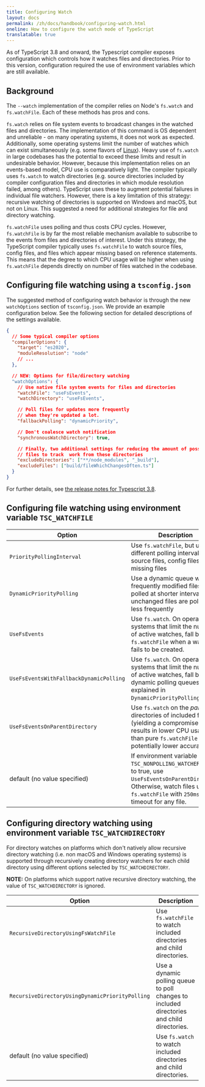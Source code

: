 ```yaml
---
title: Configuring Watch
layout: docs
permalink: /zh/docs/handbook/configuring-watch.html
oneline: How to configure the watch mode of TypeScript
translatable: true
---
```


As of TypeScript 3.8 and onward, the Typescript compiler exposes configuration which controls how it watches files and directories. Prior to this version, configuration required the use of environment variables which are still available.

## Background

The `--watch` implementation of the compiler relies on Node's `fs.watch` and `fs.watchFile`. Each of these methods has pros and cons.

`fs.watch` relies on file system events to broadcast changes in the watched files and directories. The implementation of this command is OS dependent and unreliable - on many operating systems, it does not work as expected. Additionally, some operating systems limit the number of watches which can exist simultaneously (e.g. some flavors of [Linux](https://man7.org/linux/man-pages/man7/inotify.7.html)). Heavy use of `fs.watch` in large codebases has the potential to exceed these limits and result in undesirable behavior. However, because this implementation relies on an events-based model, CPU use is comparatively light. The compiler typically uses `fs.watch` to watch directories (e.g. source directories included by compiler configuration files and directories in which module resolution failed, among others). TypeScript uses these to augment potential failures in individual file watchers. However, there is a key limitation of this strategy: recursive watching of directories is supported on Windows and macOS, but not on Linux. This suggested a need for additional strategies for file and directory watching.

`fs.watchFile` uses polling and thus costs CPU cycles. However, `fs.watchFile` is by far the most reliable mechanism available to subscribe to the events from files and directories of interest. Under this strategy, the TypeScript compiler typically uses `fs.watchFile` to watch source files, config files, and files which appear missing based on reference statements. This means that the degree to which CPU usage will be higher when using `fs.watchFile` depends directly on number of files watched in the codebase.

## Configuring file watching using a `tsconfig.json`

The suggested method of configuring watch behavior is through the new `watchOptions` section of `tsconfig.json`. We provide an example configuration below. See the following section for detailed descriptions of the settings available.

```json tsconfig
{
  // Some typical compiler options
  "compilerOptions": {
    "target": "es2020",
    "moduleResolution": "node"
    // ...
  },

  // NEW: Options for file/directory watching
  "watchOptions": {
    // Use native file system events for files and directories
    "watchFile": "useFsEvents",
    "watchDirectory": "useFsEvents",

    // Poll files for updates more frequently
    // when they're updated a lot.
    "fallbackPolling": "dynamicPriority",

    // Don't coalesce watch notification
    "synchronousWatchDirectory": true,

    // Finally, two additional settings for reducing the amount of possible
    // files to track  work from these directories
    "excludeDirectories": ["**/node_modules", "_build"],
    "excludeFiles": ["build/fileWhichChangesOften.ts"]
  }
}
```

For further details, see [the release notes for Typescript 3.8](/docs/handbook/release-notes/typescript-3-8.html#better-directory-watching-on-linux-and-watchoptions).

## Configuring file watching using environment variable `TSC_WATCHFILE`

<!-- prettier-ignore -->
Option                                         | Description
-----------------------------------------------|----------------------------------------------------------------------
`PriorityPollingInterval`                      | Use `fs.watchFile`, but use different polling intervals for source files, config files and missing files
`DynamicPriorityPolling`                       | Use a dynamic queue where frequently modified files are polled at shorter intervals, and unchanged files are polled less frequently
`UseFsEvents`                                  | Use `fs.watch`. On operating systems that limit the number of active watches, fall back to `fs.watchFile` when a watcher fails to be created.
`UseFsEventsWithFallbackDynamicPolling`        | Use `fs.watch`. On operating systems that limit the number of active watches, fall back to dynamic polling queues (as explained in `DynamicPriorityPolling`)
`UseFsEventsOnParentDirectory`                 | Use `fs.watch` on the _parent_ directories of included files (yielding a compromise that results in lower CPU usage than pure `fs.watchFile` but potentially lower accuracy).
default (no value specified)                   | If environment variable `TSC_NONPOLLING_WATCHER` is set to true, use `UseFsEventsOnParentDirectory`. Otherwise, watch files using `fs.watchFile` with `250ms` as the timeout for any file.

## Configuring directory watching using environment variable `TSC_WATCHDIRECTORY`

For directory watches on platforms which don't natively allow recursive directory watching (i.e. non macOS and Windows operating systems) is supported through recursively creating directory watchers for each child directory using different options selected by `TSC_WATCHDIRECTORY`. 

**NOTE:** On platforms which support native recursive directory watching, the value of `TSC_WATCHDIRECTORY` is ignored.

<!-- prettier-ignore -->
Option                                         | Description
-----------------------------------------------|----------------------------------------------------------------------
`RecursiveDirectoryUsingFsWatchFile`           | Use `fs.watchFile` to watch included directories and child directories.
`RecursiveDirectoryUsingDynamicPriorityPolling`| Use a dynamic polling queue to poll changes to included directories and child directories.
default (no value specified)                   | Use `fs.watch` to watch included directories and child directories.
